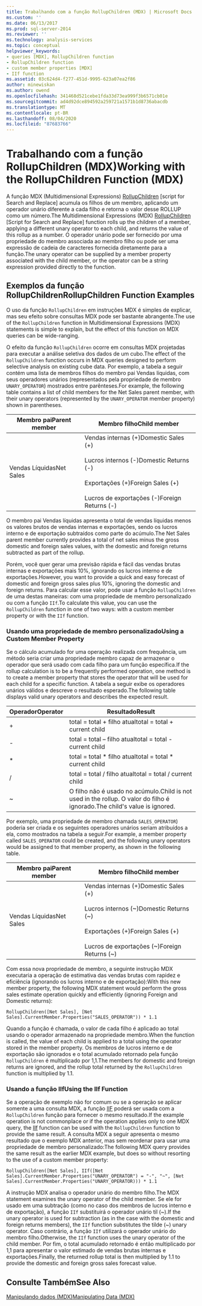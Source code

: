 ```yaml
---
title: Trabalhando com a função RollupChildren (MDX) | Microsoft Docs
ms.custom: ''
ms.date: 06/13/2017
ms.prod: sql-server-2014
ms.reviewer: ''
ms.technology: analysis-services
ms.topic: conceptual
helpviewer_keywords:
- queries [MDX], RollupChildren function
- RollupChildren function
- custom member properties [MDX]
- IIf function
ms.assetid: 03c624d4-f277-451d-9995-623a07ea2f86
author: minewiskan
ms.author: owend
ms.openlocfilehash: 341468d521cebe1fda33d73ea999f3b6571cb01e
ms.sourcegitcommit: ad4d92dce894592a259721a1571b1d8736abacdb
ms.translationtype: MT
ms.contentlocale: pt-BR
ms.lasthandoff: 08/04/2020
ms.locfileid: "87683766"
---
```

# <a name="working-with-the-rollupchildren-function-mdx"></a><span data-ttu-id="f7ce3-102">Trabalhando com a função RollupChildren (MDX)</span><span class="sxs-lookup"><span data-stu-id="f7ce3-102">Working with the RollupChildren Function (MDX)</span></span>
  <span data-ttu-id="f7ce3-103">A função MDX (Multidimensional Expressions) [RollupChildren](/sql/mdx/rollupchildren-mdx) [script for Search and Replace] acumula os filhos de um membro, aplicando um operador unário diferente a cada filho e retorna o valor desse ROLLUP como um número.</span><span class="sxs-lookup"><span data-stu-id="f7ce3-103">The Multidimensional Expressions (MDX) [RollupChildren](/sql/mdx/rollupchildren-mdx) [Script for Search and Replace] function rolls up the children of a member, applying a different unary operator to each child, and returns the value of this rollup as a number.</span></span> <span data-ttu-id="f7ce3-104">O operador unário pode ser fornecido por uma propriedade do membro associada ao membro filho ou pode ser uma expressão de cadeia de caracteres fornecida diretamente para a função.</span><span class="sxs-lookup"><span data-stu-id="f7ce3-104">The unary operator can be supplied by a member property associated with the child member, or the operator can be a string expression provided directly to the function.</span></span>  
  
## <a name="rollupchildren-function-examples"></a><span data-ttu-id="f7ce3-105">Exemplos da função RollupChildren</span><span class="sxs-lookup"><span data-stu-id="f7ce3-105">RollupChildren Function Examples</span></span>  
 <span data-ttu-id="f7ce3-106">O uso da função `RollupChildren` em instruções MDX é simples de explicar, mas seu efeito sobre consultas MDX pode ser bastante abrangente.</span><span class="sxs-lookup"><span data-stu-id="f7ce3-106">The use of the `RollupChildren` function in Multidimensional Expressions (MDX) statements is simple to explain, but the effect of this function on MDX queries can be wide-ranging.</span></span>  
  
 <span data-ttu-id="f7ce3-107">O efeito da função `RollupChildren` ocorre em consultas MDX projetadas para executar a análise seletiva dos dados de um cubo.</span><span class="sxs-lookup"><span data-stu-id="f7ce3-107">The effect of the `RollupChildren` function occurs in MDX queries designed to perform selective analysis on existing cube data.</span></span> <span data-ttu-id="f7ce3-108">Por exemplo, a tabela a seguir contém uma lista de membros filhos do membro pai Vendas líquidas, com seus operadores unários (representados pela propriedade de membro `UNARY_OPERATOR`) mostrados entre parênteses.</span><span class="sxs-lookup"><span data-stu-id="f7ce3-108">For example, the following table contains a list of child members for the Net Sales parent member, with their unary operators (represented by the `UNARY_OPERATOR` member property) shown in parentheses.</span></span>  
  
|<span data-ttu-id="f7ce3-109">Membro pai</span><span class="sxs-lookup"><span data-stu-id="f7ce3-109">Parent member</span></span>|<span data-ttu-id="f7ce3-110">Membro filho</span><span class="sxs-lookup"><span data-stu-id="f7ce3-110">Child member</span></span>|  
|-------------------|------------------|  
|<span data-ttu-id="f7ce3-111">Vendas Líquidas</span><span class="sxs-lookup"><span data-stu-id="f7ce3-111">Net Sales</span></span>|<span data-ttu-id="f7ce3-112">Vendas internas (+)</span><span class="sxs-lookup"><span data-stu-id="f7ce3-112">Domestic Sales (+)</span></span><br /><br /> <span data-ttu-id="f7ce3-113">Lucros internos (-)</span><span class="sxs-lookup"><span data-stu-id="f7ce3-113">Domestic Returns (-)</span></span><br /><br /> <span data-ttu-id="f7ce3-114">Exportações (+)</span><span class="sxs-lookup"><span data-stu-id="f7ce3-114">Foreign Sales (+)</span></span><br /><br /> <span data-ttu-id="f7ce3-115">Lucros de exportações (-)</span><span class="sxs-lookup"><span data-stu-id="f7ce3-115">Foreign Returns (-)</span></span>|  
  
 <span data-ttu-id="f7ce3-116">O membro pai Vendas líquidas apresenta o total de vendas líquidas menos os valores brutos de vendas internas e exportações, sendo os lucros interno e de exportação subtraídos como parte do acúmulo.</span><span class="sxs-lookup"><span data-stu-id="f7ce3-116">The Net Sales parent member currently provides a total of net sales minus the gross domestic and foreign sales values, with the domestic and foreign returns subtracted as part of the rollup.</span></span>  
  
 <span data-ttu-id="f7ce3-117">Porém, você quer gerar uma previsão rápida e fácil das vendas brutas internas e exportações mais 10%, ignorando os lucros interno e de exportações.</span><span class="sxs-lookup"><span data-stu-id="f7ce3-117">However, you want to provide a quick and easy forecast of domestic and foreign gross sales plus 10%, ignoring the domestic and foreign returns.</span></span> <span data-ttu-id="f7ce3-118">Para calcular esse valor, pode usar a função `RollupChildren` de uma destas maneiras: com uma propriedade de membro personalizado ou com a função `IIf`.</span><span class="sxs-lookup"><span data-stu-id="f7ce3-118">To calculate this value, you can use the `RollupChildren` function in one of two ways: with a custom member property or with the `IIf` function.</span></span>  
  
### <a name="using-a-custom-member-property"></a><span data-ttu-id="f7ce3-119">Usando uma propriedade de membro personalizado</span><span class="sxs-lookup"><span data-stu-id="f7ce3-119">Using a Custom Member Property</span></span>  
 <span data-ttu-id="f7ce3-120">Se o cálculo acumulado for uma operação realizada com frequência, um método seria criar uma propriedade membro capaz de armazenar o operador que será usado com cada filho para um função específica.</span><span class="sxs-lookup"><span data-stu-id="f7ce3-120">If the rollup calculation is to be a frequently performed operation, one method is to create a member property that stores the operator that will be used for each child for a specific function.</span></span> <span data-ttu-id="f7ce3-121">A tabela a seguir exibe os operadores unários válidos e descreve o resultado esperado.</span><span class="sxs-lookup"><span data-stu-id="f7ce3-121">The following table displays valid unary operators and describes the expected result.</span></span>  
  
|<span data-ttu-id="f7ce3-122">Operador</span><span class="sxs-lookup"><span data-stu-id="f7ce3-122">Operator</span></span>|<span data-ttu-id="f7ce3-123">Resultado</span><span class="sxs-lookup"><span data-stu-id="f7ce3-123">Result</span></span>|  
|--------------|------------|  
|+|<span data-ttu-id="f7ce3-124">total = total + filho atual</span><span class="sxs-lookup"><span data-stu-id="f7ce3-124">total = total + current child</span></span>|  
|-|<span data-ttu-id="f7ce3-125">total = total – filho atual</span><span class="sxs-lookup"><span data-stu-id="f7ce3-125">total = total - current child</span></span>|  
|*|<span data-ttu-id="f7ce3-126">total = total \* filho atual</span><span class="sxs-lookup"><span data-stu-id="f7ce3-126">total = total \* current child</span></span>|  
|/|<span data-ttu-id="f7ce3-127">total = total / filho atual</span><span class="sxs-lookup"><span data-stu-id="f7ce3-127">total = total / current child</span></span>|  
|~|<span data-ttu-id="f7ce3-128">O filho não é usado no acúmulo.</span><span class="sxs-lookup"><span data-stu-id="f7ce3-128">Child is not used in the rollup.</span></span> <span data-ttu-id="f7ce3-129">O valor do filho é ignorado.</span><span class="sxs-lookup"><span data-stu-id="f7ce3-129">The child's value is ignored.</span></span>|  
  
 <span data-ttu-id="f7ce3-130">Por exemplo, uma propriedade de membro chamada `SALES_OPERATOR`) poderia ser criada e os seguintes operadores unários seriam atribuídos a ela, como mostrados na tabela a seguir.</span><span class="sxs-lookup"><span data-stu-id="f7ce3-130">For example, a member property called `SALES_OPERATOR` could be created, and the following unary operators would be assigned to that member property, as shown in the following table.</span></span>  
  
|<span data-ttu-id="f7ce3-131">Membro pai</span><span class="sxs-lookup"><span data-stu-id="f7ce3-131">Parent member</span></span>|<span data-ttu-id="f7ce3-132">Membro filho</span><span class="sxs-lookup"><span data-stu-id="f7ce3-132">Child member</span></span>|  
|-------------------|------------------|  
|<span data-ttu-id="f7ce3-133">Vendas Líquidas</span><span class="sxs-lookup"><span data-stu-id="f7ce3-133">Net Sales</span></span>|<span data-ttu-id="f7ce3-134">Vendas internas (+)</span><span class="sxs-lookup"><span data-stu-id="f7ce3-134">Domestic Sales (+)</span></span><br /><br /> <span data-ttu-id="f7ce3-135">Lucros internos (~)</span><span class="sxs-lookup"><span data-stu-id="f7ce3-135">Domestic Returns (~)</span></span><br /><br /> <span data-ttu-id="f7ce3-136">Exportações (+)</span><span class="sxs-lookup"><span data-stu-id="f7ce3-136">Foreign Sales (+)</span></span><br /><br /> <span data-ttu-id="f7ce3-137">Lucros de exportações (~)</span><span class="sxs-lookup"><span data-stu-id="f7ce3-137">Foreign Returns (~)</span></span>|  
  
 <span data-ttu-id="f7ce3-138">Com essa nova propriedade de membro, a seguinte instrução MDX executaria a operação de estimativa das vendas brutas com rapidez e eficiência (ignorando os lucros interno e de exportação):</span><span class="sxs-lookup"><span data-stu-id="f7ce3-138">With this new member property, the following MDX statement would perform the gross sales estimate operation quickly and efficiently (ignoring Foreign and Domestic returns):</span></span>  
  
```  
RollupChildren([Net Sales], [Net Sales].CurrentMember.Properties("SALES_OPERATOR")) * 1.1  
```  
  
 <span data-ttu-id="f7ce3-139">Quando a função é chamada, o valor de cada filho é aplicado ao total usando o operador armazenado na propriedade membro.</span><span class="sxs-lookup"><span data-stu-id="f7ce3-139">When the function is called, the value of each child is applied to a total using the operator stored in the member property.</span></span> <span data-ttu-id="f7ce3-140">Os membros de lucros interno e de exportação são ignorados e o total acumulado retornado pela função `RollupChildren` é multiplicado por 1,1.</span><span class="sxs-lookup"><span data-stu-id="f7ce3-140">The members for domestic and foreign returns are ignored, and the rollup total returned by the `RollupChildren` function is multiplied by 1.1.</span></span>  
  
### <a name="using-the-iif-function"></a><span data-ttu-id="f7ce3-141">Usando a função IIf</span><span class="sxs-lookup"><span data-stu-id="f7ce3-141">Using the IIf Function</span></span>  
 <span data-ttu-id="f7ce3-142">Se a operação de exemplo não for comum ou se a operação se aplicar somente a uma consulta MDX, a função [IIF](/sql/mdx/iif-mdx) poderá ser usada com a `RollupChildren` função para fornecer o mesmo resultado.</span><span class="sxs-lookup"><span data-stu-id="f7ce3-142">If the example operation is not commonplace or if the operation applies only to one MDX query, the [IIf](/sql/mdx/iif-mdx) function can be used with the `RollupChildren` function to provide the same result.</span></span> <span data-ttu-id="f7ce3-143">A consulta MDX a seguir apresenta o mesmo resultado que o exemplo MDX anterior, mas sem reordenar para usar uma propriedade de membro personalizado:</span><span class="sxs-lookup"><span data-stu-id="f7ce3-143">The following MDX query provides the same result as the earlier MDX example, but does so without resorting to the use of a custom member property:</span></span>  
  
```  
RollupChildren([Net Sales], IIf([Net Sales].CurrentMember.Properties("UNARY_OPERATOR") = "-", "~", [Net Sales].CurrentMember.Properties("UNARY_OPERATOR))) * 1.1  
```  
  
 <span data-ttu-id="f7ce3-144">A instrução MDX analisa o operador unário do membro filho.</span><span class="sxs-lookup"><span data-stu-id="f7ce3-144">The MDX statement examines the unary operator of the child member.</span></span> <span data-ttu-id="f7ce3-145">Se ele for usado em uma subtração (como no caso dos membros de lucros interno e de exportação), a função `IIf` substituirá o operador unário til (~).</span><span class="sxs-lookup"><span data-stu-id="f7ce3-145">If the unary operator is used for subtraction (as in the case with the domestic and foreign returns members), the `IIf` function substitutes the tilde (~) unary operator.</span></span> <span data-ttu-id="f7ce3-146">Caso contrário, a função `IIf` utilizará o operador unário do membro filho.</span><span class="sxs-lookup"><span data-stu-id="f7ce3-146">Otherwise, the `IIf` function uses the unary operator of the child member.</span></span> <span data-ttu-id="f7ce3-147">Por fim, o total acumulado retornado é então multiplicado por 1,1 para apresentar o valor estimado de vendas brutas internas e exportações.</span><span class="sxs-lookup"><span data-stu-id="f7ce3-147">Finally, the returned rollup total is then multiplied by 1.1 to provide the domestic and foreign gross sales forecast value.</span></span>  
  
## <a name="see-also"></a><span data-ttu-id="f7ce3-148">Consulte Também</span><span class="sxs-lookup"><span data-stu-id="f7ce3-148">See Also</span></span>  
 [<span data-ttu-id="f7ce3-149">Manipulando dados &#40;MDX&#41;</span><span class="sxs-lookup"><span data-stu-id="f7ce3-149">Manipulating Data &#40;MDX&#41;</span></span>](mdx-data-manipulation-manipulating-data.md)  
  
  
